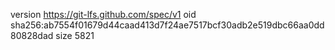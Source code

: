 version https://git-lfs.github.com/spec/v1
oid sha256:ab7554f01679d44caad413d7f24ae7517bcf30adb2e519dbc66aa0dd80828dad
size 5821
